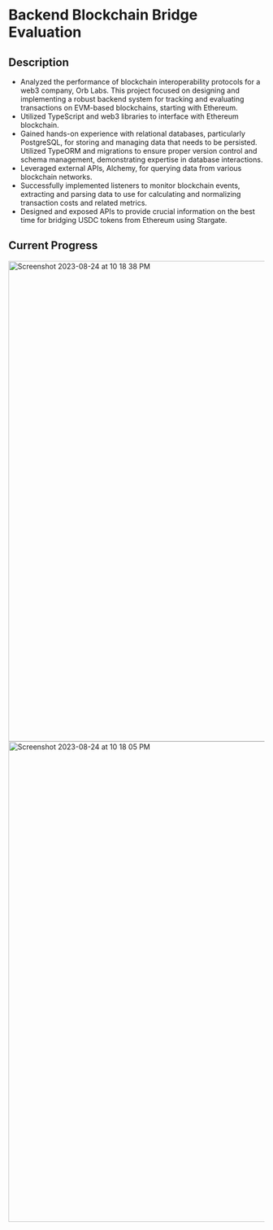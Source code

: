 # Backend Blockchain Bridge Evaluation

## Description
* Analyzed the performance of blockchain interoperability protocols for a web3 company, Orb Labs. This project focused on designing and implementing a robust backend system for tracking and evaluating transactions on EVM-based blockchains, starting with Ethereum.
* Utilized TypeScript and web3 libraries to interface with Ethereum blockchain. 
* Gained hands-on experience with relational databases, particularly PostgreSQL, for storing and managing data that needs to be persisted. Utilized TypeORM and migrations to ensure proper version control and schema management, demonstrating expertise in database interactions.
* Leveraged external APIs, Alchemy, for querying data from various blockchain networks. 
* Successfully implemented listeners to monitor blockchain events, extracting and parsing data to use for calculating and normalizing transaction costs and related metrics. 
* Designed and exposed APIs to provide crucial information on the best time for bridging USDC tokens from Ethereum using Stargate.
  

## Current Progress

<img width="945" alt="Screenshot 2023-08-24 at 10 18 38 PM" src="https://github.com/anshisinghh/bridge-evaluation-backend/assets/91299468/ee39f708-0c0f-4189-8e80-c4d28eab382f">

<img width="945" alt="Screenshot 2023-08-24 at 10 18 05 PM" src="https://github.com/anshisinghh/bridge-evaluation-backend/assets/91299468/6ab78187-ee0a-48de-b1f0-c9ab8df9dcb1">
